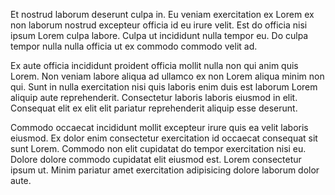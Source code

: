 Et nostrud laborum deserunt culpa in. Eu veniam exercitation ex Lorem ex non laborum nostrud excepteur officia id eu irure velit. Est do officia nisi ipsum Lorem culpa labore. Culpa ut incididunt nulla tempor eu. Do culpa tempor nulla nulla officia ut ex commodo commodo velit ad.

Ex aute officia incididunt proident officia mollit nulla non qui anim quis Lorem. Non veniam labore aliqua ad ullamco ex non Lorem aliqua minim non qui. Sunt in nulla exercitation nisi quis laboris enim duis est laborum Lorem aliquip aute reprehenderit. Consectetur laboris laboris eiusmod in elit. Consequat elit ex elit elit pariatur reprehenderit aliquip esse deserunt.

Commodo occaecat incididunt mollit excepteur irure quis ea velit laboris eiusmod. Ex dolor enim consectetur exercitation id occaecat consequat sit sunt Lorem. Commodo non elit cupidatat do tempor exercitation nisi eu. Dolore dolore commodo cupidatat elit eiusmod est. Lorem consectetur ipsum ut. Minim pariatur amet exercitation adipisicing dolore laborum dolor aute.